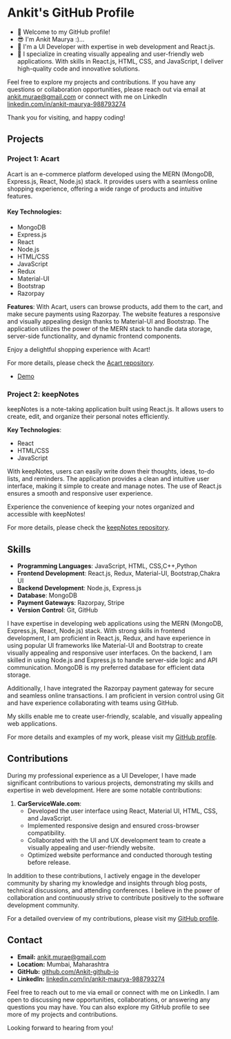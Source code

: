 
# Ankit's GitHub Profile
- 👋 Welcome to my GitHub profile!
- 😎 I'm Ankit Maurya :)...
- 🌱 I'm a UI Developer with expertise in web development and React.js.
- 💞️ I specialize in creating visually appealing and user-friendly web applications.
With skills in React.js, HTML, CSS, and JavaScript, I deliver high-quality code and innovative solutions.

Feel free to explore my projects and contributions. If you have any questions or collaboration opportunities, please reach out via email at ankit.murae@gmail.com or connect with me on LinkedIn [linkedin.com/in/ankit-maurya-988793274](https://linkedin.com/in/ankit-maurya-988793274)

Thank you for visiting, and happy coding!

## Projects

### Project 1: Acart

Acart is an e-commerce platform developed using the MERN (MongoDB, Express.js, React, Node.js) stack. It provides users with a seamless online shopping experience, offering a wide range of products and intuitive features.

#### Key Technologies:
- MongoDB
- Express.js
- React
- Node.js
- HTML/CSS
- JavaScript
- Redux
- Material-UI
- Bootstrap
- Razorpay

**Features**: With Acart, users can browse products, add them to the cart, and make secure payments using Razorpay. The website features a responsive and visually appealing design thanks to Material-UI and Bootstrap. The application utilizes the power of the MERN stack to handle data storage, server-side functionality, and dynamic frontend components.

Enjoy a delightful shopping experience with Acart!

For more details, please check the [Acart repository](https://github.com/Ankit-github-io/Acart.git).
- [Demo](https://github.com/Ankit-github-io/Acart.git)


### Project 2: keepNotes

keepNotes is a note-taking application built using React.js. It allows users to create, edit, and organize their personal notes efficiently.

**Key Technologies**:
- React
- HTML/CSS
- JavaScript

With keepNotes, users can easily write down their thoughts, ideas, to-do lists, and reminders. The application provides a clean and intuitive user interface, making it simple to create and manage notes. The use of React.js ensures a smooth and responsive user experience.

Experience the convenience of keeping your notes organized and accessible with keepNotes!

For more details, please check the [keepNotes repository](https://github.com/Ankit-github-io/keepNotes.git).



## Skills

- **Programming Languages**: JavaScript, HTML, CSS,C++,Python
- **Frontend Development**: React.js, Redux, Material-UI, Bootstrap,Chakra UI
- **Backend Development**: Node.js, Express.js
- **Database**: MongoDB
- **Payment Gateways**: Razorpay, Stripe
- **Version Control**: Git, GitHub

I have expertise in developing web applications using the MERN (MongoDB, Express.js, React, Node.js) stack. With strong skills in frontend development, I am proficient in React.js, Redux, and have experience in using popular UI frameworks like Material-UI and Bootstrap to create visually appealing and responsive user interfaces. On the backend, I am skilled in using Node.js and Express.js to handle server-side logic and API communication. MongoDB is my preferred database for efficient data storage.

Additionally, I have integrated the Razorpay payment gateway for secure and seamless online transactions. I am proficient in version control using Git and have experience collaborating with teams using GitHub.

My skills enable me to create user-friendly, scalable, and visually appealing web applications.

For more details and examples of my work, please visit my [GitHub profile](https://github.com/Ankit-github-io).




## Contributions

During my professional experience as a UI Developer, I have made significant contributions to various projects, demonstrating my skills and expertise in web development. Here are some notable contributions:

1. **CarServiceWale.com**:
   - Developed the user interface using React, Material UI, HTML, CSS, and JavaScript.
   - Implemented responsive design and ensured cross-browser compatibility.
   - Collaborated with the UI and UX development team to create a visually appealing and user-friendly website.
   - Optimized website performance and conducted thorough testing before release.

In addition to these contributions, I actively engage in the developer community by sharing my knowledge and insights through blog posts, technical discussions, and attending conferences. I believe in the power of collaboration and continuously strive to contribute positively to the software development community.

For a detailed overview of my contributions, please visit my [GitHub profile](https://github.com/Ankit-github-io).




## Contact

- **Email:** ankit.murae@gmail.com
- **Location:** Mumbai, Maharashtra
- **GitHub:** [github.com/Ankit-github-io](https://github.com/Ankit-github-io)
- **LinkedIn:** [linkedin.com/in/ankit-maurya-988793274](https://www.linkedin.com/in/ankit-maurya-988793274/)

Feel free to reach out to me via email or connect with me on LinkedIn. I am open to discussing new opportunities, collaborations, or answering any questions you may have. You can also explore my GitHub profile to see more of my projects and contributions.

Looking forward to hearing from you!
